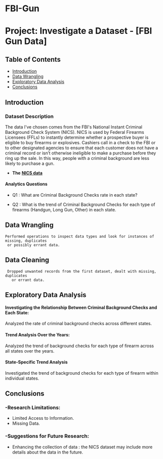 # FBI-Gun

# Project: Investigate a Dataset - [FBI Gun Data]

## Table of Contents
<ul>
<li><a href="#intro">Introduction</a></li>
<li><a href="#wrangling">Data Wrangling</a></li>
<li><a href="#eda">Exploratory Data Analysis</a></li>
<li><a href="#conclusions">Conclusions</a></li>
</ul>

<a id='intro'></a>
## Introduction

### Dataset Description 
The data I've chosen comes from the FBI's National Instant Criminal Background Check System (NICS). NICS is used by Federal Firearms Licensees (FFLs) to instantly determine whether a prospective buyer is eligible to buy firearms or explosives. Cashiers call in a check to the FBI or to other designated agencies to ensure that each customer does not have a criminal record or isn’t otherwise ineligible to make a purchase before they ring up the sale. In this way, people with a criminal background are less likely to purchase a gun.
* **The** [**NICS data**](https://docs.google.com/viewer?url=https%3A%2F%2Fd17h27t6h515a5.cloudfront.net%2Ftopher%2F2017%2FNovember%2F5a0a4db8_gun-data%2Fgun-data.xlsx)


#### **Analytics Questions**
   * Q1 : What are Criminal Background Checks rate in each state?
   * Q2 : What is the trend of Criminal Background Checks for each type of firearms (Handgun, Long Gun, Other) in each state.
 

     <a id='wrangling'></a>
## Data Wrangling
    Performed operations to inspect data types and look for instances of missing, duplicates
     or possibly errant data.

## Data Cleaning
     Dropped unwanted records from the first dataset, dealt with missing, duplicates
       or errant data.


  
<a id='eda'></a>
## Exploratory Data Analysis
#### Investigating the Relationship Between Criminal Background Checks and Each State:
   Analyzed the rate of criminal background checks across different states.

#### Trend Analysis Over the Years:
   Analyzed the trend of background checks for each type of firearm across all states over the years.

#### State-Specific Trend Analysis
   Investigated the trend of background checks for each type of firearm within individual states.



<a id='conclusions'></a>
## Conclusions
### -Research Limitations:
* Limited Access to Information.
* Missing Data.
  

### -Suggestions for Future Research:
* Enhancing the collection of data : the NICS dataset may include more details about the data in the future.

